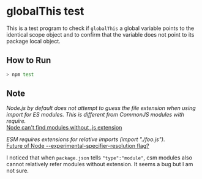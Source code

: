 
 globalThis test
================================================================================

This is a test program to check if `globalThis` a global variable points to the
identical scope object and to confirm that the variable does not point to its
package local object.


 How to Run
--------------------------------------------------------------------------------
```bash
> npm test
```

 Note 
--------------------------------------------------------------------------------

*Node.js by default does not attempt to guess the file extension when using
import for ES modules. This is different from CommonJS modules with require.*  
[Node can't find modules without .js extension](https://stackoverflow.com/questions/64242186/node-cant-find-modules-without-js-extension)


*ESM requires extensions for relative imports (import "./foo.js")*.  
[Future of Node --experimental-specifier-resolution flag?](https://www.reddit.com/r/node/comments/uxjtb9/future_of_node_experimentalspecifierresolution/)


I noticed that when `package.json` tells `"type":"module"`, csm modules also
cannot relatively refer modules without extension. It seems a bug but I am not
sure.
